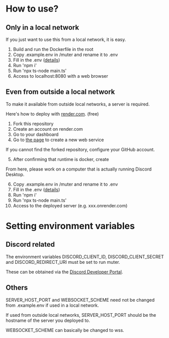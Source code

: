# How to use?

## Only in a local network

If you just want to use this from a local network, it is easy.

1. Build and run the Dockerfile in the root
2. Copy .example.env in /muter and rename it to .env
3. Fill in the .env ([details](#dc))
4. Run 'npm i'
5. Run 'npx ts-node main.ts'
6. Access to localhost:8080 with a web browser

## Even from outside a local network

To make it available from outside local networks, a server is required.

Here's how to deploy with [render.com](https://render.com/). (free)

1. Fork this repository
2. Create an account on render.com
3. Go to your dashboard
4. Go to [the page](https://dashboard.render.com/select-repo?type=web) to create a new web service

If you cannot find the forked repository, configure your GitHub account.

5. After confirming that runtime is docker, create

From here, please work on a computer that is actually running Discord Desktop.

6. Copy .example.env in /muter and rename it to .env
7. Fill in the .env ([details](#dc))
8. Run 'npm i'
9. Run 'npx ts-node main.ts'
10. Access to the deployed server (e.g. xxx.onrender.com)

<a id="dc"></a>

# Setting environment variables

## Discord related

The environment variables DISCORD_CLIENT_ID, DISCORD_CLIENT_SECRET and DISCORD_REDIRECT_URI must be set to run muter.

These can be obtained via the [Discord Developer Portal](https://discord.com/developers/applications).

## Others

SERVER_HOST_PORT and WEBSOCKET_SCHEME need not be changed from .example.env if used in a local network.

If used from outside local networks, SERVER_HOST_PORT should be the hostname of the server you deployed to.

WEBSOCKET_SCHEME can basically be changed to wss.
